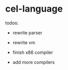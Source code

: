 # cel-language

todos:
  - rewrite parser
  - rewrite vm
  
  - finish x86 compiler
  - add more compilers
